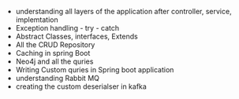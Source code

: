 - understanding all layers of the application after controller, service, implemtation
- Exception handling - try - catch
- Abstract Classes, interfaces, Extends
- All the CRUD Repository 
- Caching in spring Boot
- Neo4j and all the quries 
- Writing Custom quries in Spring boot application 
- understanding Rabbit MQ
- creating the custom deserialser in kafka
